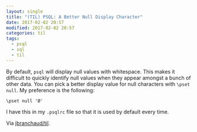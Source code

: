 ```yaml
---
layout: single
title: "(TIL) PSQL: A Better Null Display Character"
date: 2017-02-02 20:57
modified: 2017-02-02 20:57
categories: til
tags:
  - psql
  - sql
  - til
---
```


By default, `psql` will display null values with whitespace. This makes it
difficult to quickly identify null values when they appear amongst a bunch
of other data. You can pick a better display value for null characters with
`\pset null`. My preference is the following:

```psql
\pset null 'Ø'
```

I have this in my `.psqlrc` file so that it is used by default every time.

Via [jbranchaud/til](https://github.com/jbranchaud/til).
